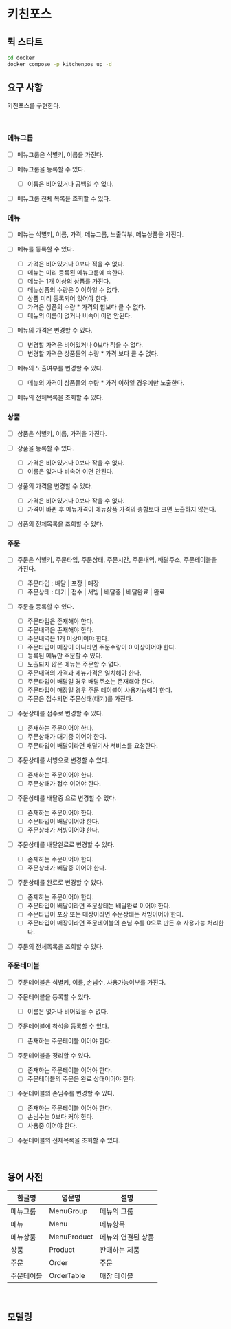 # 키친포스

## 퀵 스타트

```sh
cd docker
docker compose -p kitchenpos up -d
```

## 요구 사항
키친포스를 구현한다.

<br>

### 메뉴그룹
- [ ] 메뉴그룹은 식별키, 이름을 가진다.
- [ ] 메뉴그룹을 등록할 수 있다.
  - [ ] 이름은 비어있거나 공백일 수 없다.
- [ ] 메뉴그룹 전체 목록을 조회할 수 있다.


### 메뉴
- [ ] 메뉴는 식별키, 이름, 가격, 메뉴그룹, 노출여부, 메뉴상품을 가진다.
- [ ] 메뉴를 등록할 수 있다.
  - [ ] 가격은 비어있거나 0보다 적을 수 없다.
  - [ ] 메뉴는 미리 등록된 메뉴그룹에 속한다.
  - [ ] 메뉴는 1개 이상의 상품를 가진다.
  - [ ] 메뉴상품의 수량은 0 이하일 수 없다.
  - [ ] 상품 미리 등록되어 있어야 한다.
  - [ ] 가격은 상품의 수량 * 가격의 합보다 클 수 없다.
  - [ ] 메뉴의 이름이 없거나 비속어 이면 안된다.
- [ ] 메뉴의 가격은 변경할 수 있다.
  - [ ] 변경할 가격은 비어있거나 0보다 적을 수 없다.
  - [ ] 변경할 가격은 상품들의 수량 * 가격 보다 클 수 없다.
- [ ] 메뉴의 노출여부를 변경할 수 있다.
  - [ ] 메뉴의 가격이 상품들의 수량 * 가격 이하일 경우에만 노출한다.
- [ ] 메뉴의 전체목록을 조회할 수 있다.


### 상품
- [ ] 상품은 식별키, 이름, 가격을 가진다.
- [ ] 상품을 등록할 수 있다.
  - [ ] 가격은 비어있거나 0보다 작을 수 없다.
  - [ ] 이름은 없거나 비속어 이면 안된다.
- [ ] 상품의 가격을 변경할 수 있다.
  - [ ] 가격은 비어있거나 0보다 작을 수 없다.
  - [ ] 가격이 바뀐 후 메뉴가격이 메뉴상품 가격의 총합보다 크면 노출하지 않는다.
- [ ] 상품의 전체목록을 조회할 수 있다.


### 주문
- [ ] 주문은 식별키, 주문타입, 주문상태, 주문시간, 주문내역, 배달주소, 주문테이블을 가진다.
  - [ ] 주문타입 : 배달 | 포장 | 매장
  - [ ] 주문상태 : 대기 | 접수 | 서빙 | 배달중 | 배달완료 | 완료
- [ ] 주문을 등록할 수 있다.
  - [ ] 주문타입은 존재해야 한다.
  - [ ] 주문내역은 존재해야 한다.
  - [ ] 주문내역은 1개 이상이어야 한다.
  - [ ] 주문타입이 매장이 아니라면 주문수량이 0 이상이어야 한다.
  - [ ] 등록된 메뉴만 주문할 수 있다.
  - [ ] 노출되지 않은 메뉴는 주문할 수 없다.
  - [ ] 주문내역의 가격과 메뉴가격은 일치해야 한다.
  - [ ] 주문타입이 배달일 경우 배달주소는 존재해야 한다.
  - [ ] 주문타입이 매장일 경우 주문 테이블이 사용가능해야 한다.
  - [ ] 주문은 접수되면 주문상태(대기)를 가진다.
- [ ] 주문상태를 접수로 변경할 수 있다.
  - [ ] 존재하는 주문이어야 한다.
  - [ ] 주문상태가 대기중 이어야 한다.
  - [ ] 주문타입이 배달이라면 배달기사 서비스를 요청한다.
- [ ] 주문상태를 서빙으로 변경할 수 있다.
  - [ ] 존재하는 주문이어야 한다.
  - [ ] 주문상태가 접수 이어야 한다.
- [ ] 주문상태를 배달중 으로 변경할 수 있다.
  - [ ] 존재하는 주문이어야 한다.
  - [ ] 주문타입이 배달이어야 한다.
  - [ ] 주문상태가 서빙이어야 한다.
- [ ] 주문상태를 배달완료로 변경할 수 있다.
  - [ ] 존재하는 주문이어야 한다.
  - [ ] 주문상태가 배달중 이어야 한다.
- [ ] 주문상태를 완료로 변경할 수 있다.
  - [ ] 존재하는 주문이어야 한다.
  - [ ] 주문타입이 배달이라면 주문상태는 배달완료 이어야 한다.
  - [ ] 주문타입이 포장 또는 매장이라면 주문상태는 서빙이어야 한다.
  - [ ] 주문타입이 매장이라면 주문테이블의 손님 수를 0으로 만든 후 사용가능 처리한다.
- [ ] 주문의 전체목록을 조회할 수 있다.


### 주문테이블
- [ ] 주문테이블은 식별키, 이름, 손님수, 사용가능여부를 가진다.
- [ ] 주문테이블을 등록할 수 있다.
  - [ ] 이름은 없거나 비어있을 수 없다.
- [ ] 주문테이블에 착석을 등록할 수 있다.
  - [ ] 존재하는 주문테이블 이어야 한다.
- [ ] 주문테이블을 정리할 수 있다.
  - [ ] 존재하는 주문테이블 이어야 한다.
  - [ ] 주문테이블의 주문은 완료 상태이어야 한다.
- [ ] 주문테이블의 손님수를 변경할 수 있다.
  - [ ] 존재하는 주문테이블 이어야 한다.
  - [ ] 손님수는 0보다 커야 한다.
  - [ ] 사용중 이어야 한다.
- [ ] 주문테이블의 전체목록을 조회할 수 있다.


<br>


## 용어 사전

| 한글명   | 영문명         | 설명         |
|-------|-------------|------------|
| 메뉴그룹  | MenuGroup   | 메뉴의 그룹     |
| 메뉴    | Menu        | 메뉴항목       |
| 메뉴상품  | MenuProduct | 메뉴와 연결된 상품 |
| 상품    | Product     | 판매하는 제품    |
| 주문    | Order       | 주문         |
| 주문테이블 | OrderTable  | 매장 테이블     |


<br>


## 모델링
